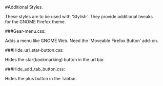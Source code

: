 #Additional Styles.

These styles are to be used with 'Stylish'. They provide additional tweaks for the GNOME Firefox theme.

###Gear-menu.css: 

Adds a menu like GNOME Web. Need the 'Moveable Firefox Button' add-on.

###Hide_url_star-button.css:

Hides the star(bookmarking) button in the url bar.

###Hide_add_tab_button.css:

Hides the plus button in the Tabbar.
